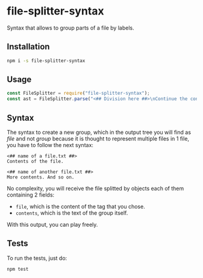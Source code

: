 # file-splitter-syntax

Syntax that allows to group parts of a file by labels.

## Installation

```sh
npm i -s file-splitter-syntax
```

## Usage

```js
const FileSplitter = require("file-splitter-syntax");
const ast = FileSplitter.parse("<## Division here ##>\nContinue the contents<## Division there ##>\nMore contents in another group.");
```

## Syntax

The syntax to create a new group, which in the output tree you will find as *file* and not *group* because it is thought to represent multiple files in 1 file, you have to follow the next syntax:

```
<## name of a file.txt ##>
Contents of the file.

<## name of another file.txt ##>
More contents. And so on.
```

No complexity, you will receive the file splitted by objects each of them containing 2 fields:

 - `file`, which is the content of the tag that you chose.
 - `contents`, which is the text of the group itself.

With this output, you can play freely.

## Tests

To run the tests, just do:

```sh
npm test
```
